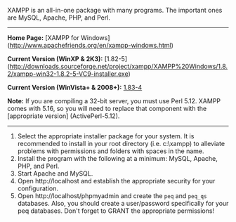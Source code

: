 XAMPP is an all-in-one package with many programs. The important ones are MySQL, Apache, PHP, and Perl.

***

**Home Page:** [XAMPP for Windows] (http://www.apachefriends.org/en/xampp-windows.html)

**Current Version (WinXP & 2K3):** [1.82-5] (http://downloads.sourceforge.net/project/xampp/XAMPP%20Windows/1.8.2/xampp-win32-1.8.2-5-VC9-installer.exe)

**Current Version (WinVista+ & 2008+):** [1.83-4](http://downloads.sourceforge.net/project/xampp/XAMPP%20Windows/1.8.3/xampp-win32-1.8.3-4-VC11-installer.exe)

**Note:** If you are compiling a 32-bit server, you must use Perl 5.12. XAMPP comes with 5.16, so you will need to replace that component with the [appropriate version] (ActivePerl-5.12).

***

1. Select the appropriate installer package for your system. It is recommended to install in your root directory (i.e. c:\xampp) to alleviate problems with permissions and folders with spaces in the name.
2. Install the program with the following at a minimum: MySQL, Apache, PHP, and Perl.
3. Start Apache and MySQL.
4. Open http://localhost and establish the appropriate security for your configuration.
5. Open http://localhost/phpmyadmin and create the `peq` and `peq_qs` databases. Also, you should create a user/password specifically for your peq databases. Don't forget to GRANT the appropriate permissions!